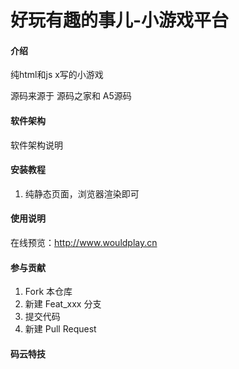 # 好玩有趣的事儿-小游戏平台

#### 介绍
纯html和js  x写的小游戏

源码来源于 源码之家和 					A5源码
#### 软件架构
软件架构说明


#### 安装教程

1.  纯静态页面，浏览器渲染即可

#### 使用说明
 在线预览：http://www.wouldplay.cn

#### 参与贡献

1.  Fork 本仓库
2.  新建 Feat_xxx 分支
3.  提交代码
4.  新建 Pull Request


#### 码云特技


